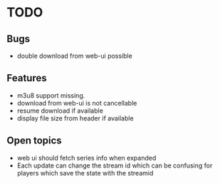 # TODO
## Bugs
- double download from web-ui possible


## Features
- m3u8 support missing.
- download from web-ui is not cancellable
- resume download if available
- display file size from header if available

## Open topics
- web ui should fetch series info when expanded
- Each update can change the stream id which can be confusing for players which save the state with the streamid